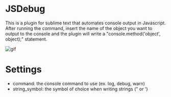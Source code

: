 # JSDebug

This is a plugin for sublime text that automates console output in Javascript.
After running the command, insert the name of the object you want to output to the console and the plugin will write a "console.method('object', object);" statement.

![gif](http://i.imgur.com/UAUNboU.gif)

# Settings

- command: the console command to use (ex. log, debug, warn)
- string_symbol: the symbol of choice when writing strings (" or ')
